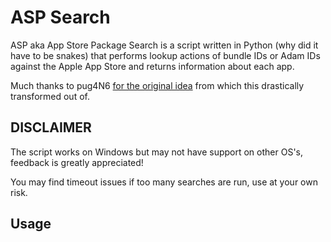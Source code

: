 # ASP Search
ASP aka App Store Package Search is a script written in Python (why did it have to be snakes) that performs lookup actions of bundle IDs or Adam IDs against the Apple App Store and returns information about each app.

Much thanks to pug4N6 [for the original idea](https://github.com/pug4N6/bundleID_lookup) from which this drastically transformed out of.

## DISCLAIMER
The script works on Windows but may not have support on other OS's, feedback is greatly appreciated!

You may find timeout issues if too many searches are run, use at your own risk.

## Usage
